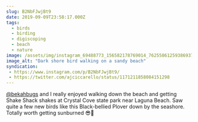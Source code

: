 ```yaml
---
slug: B2NbFJwjBt9
date: 2019-09-09T23:58:17.000Z
tags: 
  - birds
  - birding
  - digiscoping
  - beach
  - nature
image: /assets/img/instagram_69488773_156582178769014_7625586125938693736_n_18098599357047995.jpg
image_alt: "Dark shore bird walking on a sandy beach"
syndication:
 - https://www.instagram.com/p/B2NbFJwjBt9/
 - https://twitter.com/ajciccarello/status/1171211858084151298
---
```


[@bekahbugs](https://www.instagram.com/bekahbugs/) and I really enjoyed walking down the beach and getting Shake Shack shakes at Crystal Cove state park near Laguna Beach. Saw quite a few new birds like this Black-bellied Plover down by the seashore. Totally worth getting sunburned 😎😬
